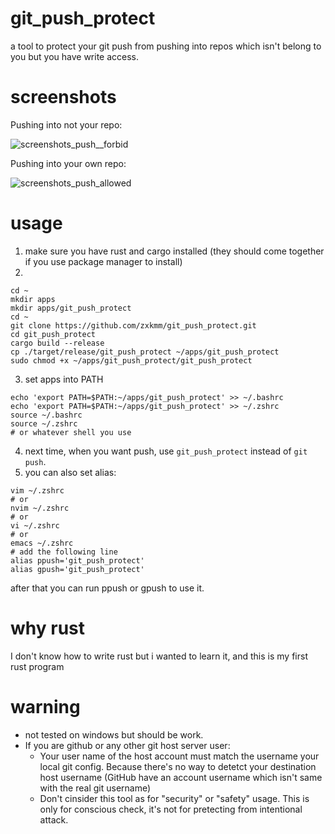 # git_push_protect
a tool to protect your git push from pushing into repos which isn't belong to you but you have write access.

# screenshots
Pushing into not your repo:  

![screenshots_push__forbid](https://github.com/zxkmm/git_push_protect/blob/main/tools/img.png?raw=true)   


Pushing into your own repo:    

![screenshots_push_allowed](https://github.com/zxkmm/git_push_protect/blob/main/tools/img_1.png?raw=true)


# usage
1. make sure you have rust and cargo installed (they should come together if you use package manager to install)
2.
```
cd ~
mkdir apps
mkdir apps/git_push_protect
cd ~ 
git clone https://github.com/zxkmm/git_push_protect.git
cd git_push_protect
cargo build --release
cp ./target/release/git_push_protect ~/apps/git_push_protect
sudo chmod +x ~/apps/git_push_protect/git_push_protect
```
3. set apps into PATH
```
echo 'export PATH=$PATH:~/apps/git_push_protect' >> ~/.bashrc
echo 'export PATH=$PATH:~/apps/git_push_protect' >> ~/.zshrc
source ~/.bashrc
source ~/.zshrc
# or whatever shell you use
```
4. next time, when you want push, use `git_push_protect` instead of `git push`.
5. you can also set alias:
```
vim ~/.zshrc
# or
nvim ~/.zshrc
# or
vi ~/.zshrc
# or
emacs ~/.zshrc
# add the following line
alias ppush='git_push_protect'
alias gpush='git_push_protect'
```
after that you can run ppush or gpush to use it.
# why rust
I don't know how to write rust but i wanted to learn it, and this is my first rust program

# warning
- not tested on windows but should be work.
- If you are github or any other git host server user:
    - Your user name of the host account must match the username your local git config. Because there's no way to detetct your destination host username (GitHub have an account username which isn't same with the real git username)
    - Don't cinsider this tool as for "security" or "safety" usage. This is only for conscious check, it's not for pretecting from intentional attack.
